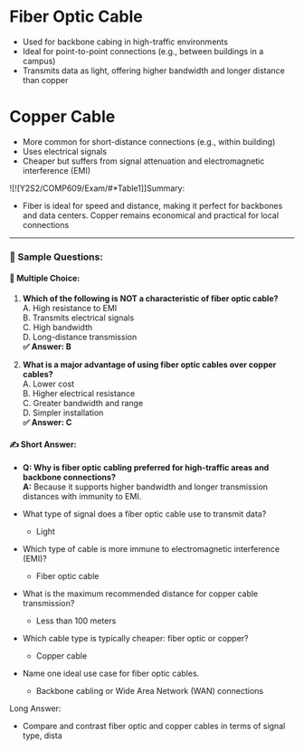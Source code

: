 # Fiber Optic Cable
- Used for backbone cabing in high-traffic environments
- Ideal for point-to-point connections (e.g., between buildings in a campus)
- Transmits data as light, offering higher bandwidth and longer distance than copper

# Copper Cable
- More common for short-distance connections (e.g., within building)
- Uses electrical signals
- Cheaper but suffers from signal attenuation and electromagnetic interference (EMI)

![![Y2S2/COMP609/Exam/#*Table1]]Summary:
- Fiber is ideal for speed and distance, making it perfect for backbones and data centers. Copper remains economical and practical for local connections

---

### 📝 Sample Questions:

#### 🧠 Multiple Choice:

1. **Which of the following is NOT a characteristic of fiber optic cable?**  
    A. High resistance to EMI  
    B. Transmits electrical signals  
    C. High bandwidth  
    D. Long-distance transmission  
    **✅ Answer: B**
    
2. **What is a major advantage of using fiber optic cables over copper cables?**  
    A. Lower cost  
    B. Higher electrical resistance  
    C. Greater bandwidth and range  
    D. Simpler installation  
    **✅ Answer: C**
    

#### ✍️ Short Answer:

- **Q: Why is fiber optic cabling preferred for high-traffic areas and backbone connections?**  
    **A:** Because it supports higher bandwidth and longer transmission distances with immunity to EMI.

- What type of signal does a fiber optic cable use to transmit data?
	- Light
	
- Which type of cable is more immune to electromagnetic interference (EMI)?
	- Fiber optic cable
	
- What is the maximum recommended distance for copper cable transmission?
	- Less than 100 meters
	
- Which cable type is typically cheaper: fiber optic or copper?
	- Copper cable
	
- Name one ideal use case for fiber optic cables.
	- Backbone cabling or Wide Area Network (WAN) connections

Long Answer:
- Compare and contrast fiber optic and copper cables in terms of signal type, dista